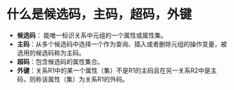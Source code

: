 # 什么是候选码，主码，超码，外键

- **候选码**： 能唯一标识关系中元组的一个属性或属性集。
- **主码**：从多个候选码中选择一个作为查询、插入或者删除元组的操作变量，被选用的候选码称为主码。
- **超码**：包含候选码的属性集合。
- **外键**：关系R1中的某一个属性（集）不是R1的主码且在另一关系R2中是主码，则称该属性（集）为关系R1的外码。
